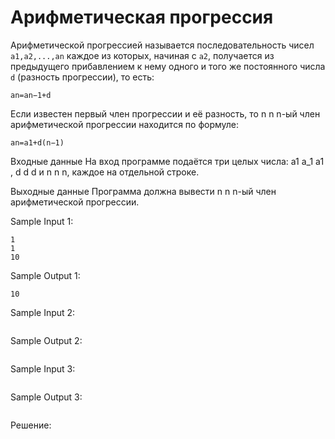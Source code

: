# Арифметическая прогрессия

Арифметической прогрессией называется последовательность чисел ```a1,a2,...,an``` каждое из которых, начиная с ```a2```, получается из предыдущего прибавлением к нему одного и того же постоянного числа ```d``` (разность прогрессии), то есть:

```an​=an−1​+d```

Если известен первый член прогрессии и её разность, то n n n-ый член арифметической прогрессии находится по формуле:

```an​=a1​+d(n−1)```

Входные данные
На вход программе подаётся три целых числа: a1 a_1 a1​, d d d и n n n, каждое на отдельной строке.

Выходные данные
Программа должна вывести n n n-ый член арифметической прогрессии.

Sample Input 1:
```
1
1
10
```

Sample Output 1:
```
10
```

Sample Input 2:
```

```

Sample Output 2:
```

```

Sample Input 3:
```

```

Sample Output 3:
```

```

Решение:
```

```
